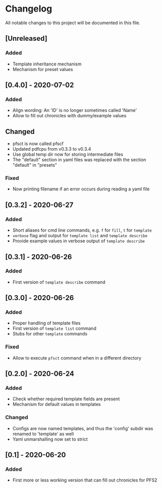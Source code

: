 # Changelog

All notable changes to this project will be documented in this file.

## [Unreleased]

### Added
- Template inheritance mechanism
- Mechanism for preset values

## [0.4.0] - 2020-07-02

### Added
- Align wording: An 'ID' is no longer sometimes called 'Name'
- Allow to fill out chronicles with dummy/example values

## Changed
- pfsct is now called pfscf
- Updated pdfcpu from v0.3.3 to v0.3.4
- Use global temp dir now for storing intermediate files
- The "default" section in yaml files was replaced with the section "default" in "presets"

### Fixed
- Now printing filename if an error occurs during reading a yaml file

## [0.3.2] - 2020-06-27

### Added
- Short aliases for cmd line commands, e.g. `f` for `fill`, `t` for `template`
- `verbose` flag and output for `template list` and `template describe`
- Provide example values in verbose output of `template describe`

## [0.3.1] - 2020-06-26

### Added
- First version of `template describe` command

## [0.3.0] - 2020-06-26

### Added
- Proper handling of template files
- First version of `template list` command
- Stubs for other `template` commands

### Fixed
- Allow to execute `pfsct` command when in a different directory

## [0.2.0] - 2020-06-24

### Added
- Check whether required template fields are present
- Mechanism for default values in templates

### Changed
- Configs are now named templates, and thus the 'config' subdir was renamed to 'template' as well
- Yaml unmarshalling now set to strict

## [0.1] - 2020-06-20

### Added
- First more or less working version that can fill out chronicles for PFS2
